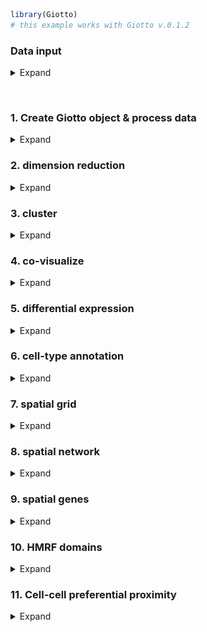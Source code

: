 
<!-- mouse_cortex_1_simple.md is generated from mouse_cortex_1_simple.Rmd Please edit that file -->

``` r
library(Giotto)
# this example works with Giotto v.0.1.2
```

### Data input

<details>

<summary>Expand</summary>  

[Codeluppi et al.](https://www.nature.com/articles/s41592-018-0175-z)
created a high quality and very sensitive spatial expression dataset
consisting of 33 genes from 4,839 single cells acquired with osmFISH in
the somatosensory mosue cortex.

![](./osmFISH_data.png) .

``` r
## select the directory where you have saved the osmFISH data
data_dir = '/Volumes/Ruben_Seagate/Dropbox/Projects/GC_lab/Ruben_Dries/190225_spatial_package/Data/osmFISH_data/'
## ss cortex expression DATA ##
osm_exprs = read.table(file = paste0(data_dir,'/','osmFISH_prep_expression.txt'))
## prepare cell locations
osm_locs = read.table(file = paste0(data_dir,'/','osmFISH_prep_cell_coordinates.txt'))
osm_locs = osm_locs[rownames(osm_locs) %in% colnames(osm_exprs),]
```

-----

</details>

 

### 1\. Create Giotto object & process data

<details>

<summary>Expand</summary>  

``` r
## create
osm_test <- createGiottoObject(raw_exprs = osm_exprs, spatial_locs = osm_locs)

## add field annotation
metadata = fread(file = paste0(data_dir,'/','osmFISH_prep_cell_metadata.txt'))
osm_test = addCellMetadata(osm_test, new_metadata = metadata,
                          by_column = T, column_cell_ID = 'CellID')

## filter
osm_test <- filterGiotto(gobject = osm_test,
                        expression_threshold = 1,
                        gene_det_in_min_cells = 10,
                        min_det_genes_per_cell = 10,
                        expression_values = c('raw'),
                        verbose = T)

## normalize
# 1. standard z-score way
osm_test <- normalizeGiotto(gobject = osm_test)

# 2. osmFISH way, add to custom expression slot
raw_expr_matrix = osm_test@raw_exprs
norm_genes = (raw_expr_matrix/rowSums(raw_expr_matrix)) * nrow(raw_expr_matrix)
norm_genes_cells = t((t(norm_genes)/colSums(norm_genes)) * ncol(raw_expr_matrix))
osm_test@custom_expr = norm_genes_cells

## add gene & cell statistics
osm_test <- addStatistics(gobject = osm_test)

## visualize original annotations ##
visPlot(gobject = osm_test, sdimx = 'sdimx', sdimy = 'sdimy', cell_color = 'ClusterName')

visPlot(gobject = osm_test, sdimx = 'sdimx', sdimy = 'sdimy', cell_color = 'Region')
```

osmFISH cell types from paper: ![](./figures/1_original_clusters.png)

osmFISH regions from paper: ![](./figures/1_original_regions.png)

</details>

### 2\. dimension reduction

<details>

<summary>Expand</summary>  

``` r
## highly variable genes (HVG)
# only 33 genes so use all genes

## run PCA on expression values (default)
osm_test <- runPCA(gobject = osm_test, expression_values = 'custom', scale_unit = F)
signPCA(gobject = osm_test, expression_values = 'custom', scale_unit = F)
plotPCA(osm_test)

## run UMAP and tSNE on PCA space (default)
osm_test <- runUMAP(osm_test, dimensions_to_use = 1:31, expression_values = 'custom')
plotUMAP(gobject = osm_test)

osm_test <- runtSNE(osm_test, dimensions_to_use = 1:31, perplexity = 70, check_duplicates = F)
plotTSNE(gobject = osm_test)
```

![](./figures/2_PCA_screeplot.png)

![](./figures/2_PCA_reduction.png) ![](./figures/2_UMAP_reduction.png)

![](./figures/2_tSNE_reduction.png)

-----

</details>

### 3\. cluster

<details>

<summary>Expand</summary>  

``` r

## hierarchical clustering
osm_test = doHclust(gobject = osm_test, expression_values = 'custom', k = 34)
plotUMAP(gobject = osm_test, cell_color = 'hclust', point_size = 2.5,
         show_NN_network = F, edge_alpha = 0.05, plot_method = 'ggplot')

## kmeans clustering
osm_test = doKmeans(gobject = osm_test, expression_values = 'custom', centers = 32, nstart = 2000)
plotUMAP(gobject = osm_test, cell_color = 'kmeans',
         point_size = 2.5, show_NN_network = F, edge_alpha = 0.05, plot_method = 'ggplot')

## Leiden clustering
# sNN network (default)
osm_test <- createNearestNetwork(gobject = osm_test, dimensions_to_use = 1:31, k = 15)
osm_test <- doLeidenCluster(gobject = osm_test, resolution = 0.05, n_iterations = 1000,
                           python_path = "/Users/rubendries/Bin/anaconda3/envs/py36/bin/python")
plotUMAP(gobject = osm_test, cell_color = 'leiden_clus', point_size = 2.5,
         show_NN_network = F, edge_alpha = 0.05, plot_method = 'ggplot')

# merge small groups based on similarity
leiden_similarities = getClusterSimilarity(osm_test,
                                           expression_values = 'custom',
                                           cluster_column = 'leiden_clus')
osm_test = mergeClusters(osm_test, expression_values = 'custom',
                         cluster_column = 'leiden_clus',
                         new_cluster_name = 'leiden_clus_m',
                         max_group_size = 30, force_min_group_size = 20,
                         return_gobject = T)
plotUMAP(gobject = osm_test, cell_color = 'leiden_clus_m', point_size = 2.5,
         show_NN_network = F, edge_alpha = 0.05, plot_method = 'ggplot')

## show cluster relationships
showClusterHeatmap(gobject = osm_test, expression_values = 'custom', cluster_column = 'leiden_clus_m')

showClusterDendrogram(gobject = osm_test, expression_values = 'custom', cluster_column = 'leiden_clus_m')
```

![](./figures/3_UMAP_hclust.png)

![](./figures/3_UMAP_kmeans.png)

![](./figures/3_UMAP_leiden.png) ![](./figures/3_UMAP_leiden_merged.png)
![](./figures/3_leiden_merged_heatmap.png)
![](./figures/3_leiden_merged_dendrogram.png) \*\*\*

</details>

### 4\. co-visualize

<details>

<summary>Expand</summary>  

``` r
# co-visualization
visSpatDimPlot(gobject = osm_test, cell_color = 'leiden_clus_m', sdimx = 'sdimx', sdimy = 'sdimy',
               dim_point_size = 2, spatial_point_size = 2)

# select and show group m_8 only
visSpatDimPlot(gobject = osm_test, cell_color = 'leiden_clus_m', sdimx = 'sdimx', sdimy = 'sdimy',
               dim_point_size = 2, spatial_point_size = 2, select_cell_groups = 'm_8')
```

Co-visualzation: ![](./figures/4_covis_leiden_merged.png) Selection:
![](./figures/4_covis_leiden_merged_selected.png) \*\*\*

</details>

### 5\. differential expression

<details>

<summary>Expand</summary>  

``` r
## split dendrogram nodes ##
## can be used to find markers for branches of the tree
dendsplits = getDendrogramSplits(gobject = osm_test,
                                 expression_values = 'custom',
                                 cluster_column = 'leiden_clus_m')
split_3_markers = findGiniMarkers(gobject = osm_test, expression_values = 'custom', cluster_column = 'leiden_clus_m',
                      group_1 = unlist(dendsplits[3]$tree_1), group_2 = unlist(dendsplits[3]$tree_2))

## Individual populations ##
markers = findMarkers_one_vs_all(gobject = osm_test,
                                 method = 'scran',
                                 expression_values = 'custom',
                                 cluster_column = 'leiden_clus_m',
                                 min_genes = 2, rank_score = 2)

## violinplot
topgenes = markers[, head(.SD, 1), by = 'cluster_ID']$gene_ID
violinPlot(osm_test, genes = unique(topgenes), cluster_column = 'leiden_clus_m', expression_values = 'custom', strip_text = 5)

## cluster heatmap
ranked_genes = c('Bmp4', 'Itpr2', 'Tmem2', 'Ctps', 'Plp1',
                 'Sox10','Foxj1', 'Aldoc', 'Gfap', 'Acta2',
                 'Mrc1', 'Vtn', 'Crhbp', 'Slc32a1', 'Gad2',
                 'Syt6', 'Serpinf1', 'Cpne5', 'Lamp5', 'Hexb',
                 'Kcnip2', 'Tbr1', 'Ttr', 'Apln', 'Anln',
                 'Crh', 'Vip', 'Cnr1', 'Pthlh', 'Rorb',
                 'Flt1', 'Mfge8', 'Pdgfra')
plotMetaDataHeatmap(osm_test, expression_values = 'custom',
                    metadata_cols = c('leiden_clus_m'), custom_gene_order = ranked_genes)
```

violinplot: ![](./figures/5_violinplot_leiden_merged.png)

Heatmap clusters: ![](./figures/5_cluster_heatmap_leiden_merged.png)

-----

</details>

### 6\. cell-type annotation

<details>

<summary>Expand</summary>  

``` r

## create vector with names
clusters_SS_cortex = c('OOP', 'OL1', 'OL2', 'OL3', 'OL4',
                       'Ependymal', 'unknown', 'Astro_Gfap', 'vSMC', 'Pericytes',
                       'IN1', 'IN2', 'Pyr1', 'Astro', 'IN3',
                       'IN4', 'Pyr2', 'Miglia1', 'IN5', 'Pyr3',
                       'Choroid', 'Vend1', 'OL5', 'IN6', 'IN7',
                       'IN8', 'IN9', 'Pyr4', 'Pyr5', 'Pyr6',
                       'Vend2', 'Astro_Mfge8', 'OPC')
names(clusters_SS_cortex) = c('m_1', '18', 'm_2', 'm_5', 'm_8',
                              'm_10', 'm_21', '9', 'm_17', 'm_19',
                              'm_11', 'm_14', 'm_6', '30', 'm_3',
                              'm_16', 'm_7', 'm_12', '11', '13',
                              'm_15', 'm_18', '27', 'm_20', '20',
                              '17', '31', '33', '22', 'm_4',
                              'm_13', '8', 'm_9')
osm_test = annotateGiotto(gobject = osm_test, annotation_vector = clusters_SS_cortex,
                          cluster_column = 'leiden_clus_m', name = 'leiden_clus_m_types')
visSpatDimPlot(gobject = osm_test, cell_color = 'leiden_clus_m_types', sdimx = 'sdimx', sdimy = 'sdimy',
               dim_point_size = 2, spatial_point_size = 2)
```

![](./figures/6_annotation_leiden_merged_first.png)

``` r
## compare clusters with osmFISH paper
clusters_det_SS_cortex = c('Olig_COP', 'Olig_NF', 'Olig_MF', 'Olig_mat', 'Olig_mat',
                           'Ependymal', 'unknown', 'Astro_Gfap', 'vSMC', 'Pericytes',
                           'Inh_Crhbp', 'Inh_IC', 'Pyr_L6', 'Periv_Macro', 'Pyr_Cpne5',
                           'unknown', 'Pyr_L2/3', 'Microglia', 'Hippocampus', 'Pyr_L5',
                           'Choroid', 'vEnd', 'unknown', 'Inh_Anln', 'Inh_Crh',
                           'Inh_Vip', 'Inh_Pthlh', 'Pyr_Apln', 'Pyr_Kcnip2', 'Pyr_L4',
                           'vEnd', 'Astro_Mfge8', 'Olig_precursor')
names(clusters_det_SS_cortex) = c('m_1', '18', 'm_2', 'm_5', 'm_8',
                                  'm_10', 'm_21', '9', 'm_17', 'm_19',
                                  'm_11', 'm_14', 'm_6', '30', 'm_3',
                                  'm_16', 'm_7', 'm_12', '11', '13',
                                  'm_15', 'm_18', '27', 'm_20', '20',
                                  '17', '31', '33', '22', 'm_4',
                                  'm_13', '8', 'm_9')
osm_test = annotateGiotto(gobject = osm_test, annotation_vector = clusters_det_SS_cortex,
                          cluster_column = 'leiden_clus_m', name = 'det_cell_types')
visSpatDimPlot(gobject = osm_test, cell_color = 'det_cell_types', sdimx = 'sdimx', sdimy = 'sdimy',
               dim_point_size = 2, spatial_point_size = 2)
```

![](./figures/6_annotation_leiden_merged_detailed.png)

``` r
## coarse cell types
clusters_coarse_SS_cortex = c('Olig', 'Olig', 'Olig', 'Olig', 'Olig',
                              'Ependymal', 'unknown', 'Astro', 'vSMC', 'Pericytes',
                              'Inh', 'Inh', 'Pyr', 'Periv_Macro', 'Pyr',
                              'unknown', 'Pyr', 'Microglia', 'Hippocampus', 'Pyr',
                              'Choroid', 'vEnd', 'unknown', 'Inh', 'Inh',
                              'Inh', 'Inh', 'Pyr', 'Pyr', 'Pyr',
                              'vEnd', 'Astro', 'Olig')
names(clusters_coarse_SS_cortex) = c('Olig_COP', 'Olig_NF', 'Olig_MF', 'Olig_mat', 'Olig_mat',
                                     'Ependymal', 'unknown', 'Astro_Gfap', 'vSMC', 'Pericytes',
                                     'Inh_Crhbp', 'Inh_IC', 'Pyr_L6', 'Periv_Macro', 'Pyr_Cpne5',
                                     'unknown', 'Pyr_L2/3', 'Microglia', 'Hippocampus', 'Pyr_L5',
                                     'Choroid', 'vEnd', 'unknown', 'Inh_Anln', 'Inh_Crh',
                                     'Inh_Vip', 'Inh_Pthlh', 'Pyr_Apln', 'Pyr_Kcnip2', 'Pyr_L4',
                                     'vEnd', 'Astro_Mfge8', 'Olig_precursor')
osm_test = annotateGiotto(gobject = osm_test, annotation_vector = clusters_coarse_SS_cortex,
                          cluster_column = 'det_cell_types', name = 'coarse_cell_types')
visSpatDimPlot(gobject = osm_test, cell_color = 'coarse_cell_types', sdimx = 'sdimx', sdimy = 'sdimy',
               dim_point_size = 2, spatial_point_size = 2)
```

![](./figures/6_annotation_leiden_merged_coarse.png)

-----

</details>

### 7\. spatial grid

<details>

<summary>Expand</summary>  

``` r
## spatial grid
osm_test <- createSpatialGrid(gobject = osm_test,
                               sdimx_stepsize = 2000,
                               sdimy_stepsize = 2000,
                               minimum_padding = 0)
visPlot(osm_test, cell_color = 'det_cell_types', sdimx = 'sdimx', sdimy = 'sdimy',
        show_grid = T, grid_color = 'lightblue', spatial_grid_name = 'spatial_grid',
        point_size = 1.5, plot_method = 'ggplot')
```

![](./figures/7_grid_det_cell_types.png)

``` r
#### spatial patterns ####
pattern_osm = detectSpatialPatterns(gobject = osm_test, 
                                   expression_values = 'custom',
                                   spatial_grid_name = 'spatial_grid',
                                   min_cells_per_grid = 5, 
                                   scale_unit = T, 
                                   PC_zscore = 1, 
                                   show_plot = T)

showPattern(pattern_osm, dimension = 1,  plot_dim = 2, point_size = 4)
showPatternGenes(pattern_osm, dimension = 1)

showPattern(pattern_osm, dimension = 3,  plot_dim = 2, point_size = 4)
showPatternGenes(pattern_osm, dimension = 3)
```

pattern 1: ![](./figures/7_pattern1_pca.png)

![](./figures/7_pattern1_pca_genes.png)

pattern 3: ![](./figures/7_pattern3_pca.png)

![](./figures/7_pattern3_pca_genes.png) \*\*\*

</details>

### 8\. spatial network

<details>

<summary>Expand</summary>  

``` r
osm_test <- createSpatialNetwork(gobject = osm_test, k = 5)
visPlot(gobject = osm_test, show_network = T,
        sdimx = "sdimx",sdimy = "sdimy",
        network_color = 'blue', spatial_network_name = 'spatial_network',
        point_size = 1, cell_color = 'det_cell_types')
```

![](./figures/8_spatial_network_k5.png)

-----

</details>

### 9\. spatial genes

<details>

<summary>Expand</summary>  

``` r
kmtest = binGetSpatialGenes(osm_test, bin_method = 'kmeans',
                            do_fisher_test = T, community_expectation = 5,
                            spatial_network_name = 'spatial_network', verbose = T)

ranktest = binGetSpatialGenes(osm_test, bin_method = 'rank',
                              do_fisher_test = T, community_expectation = 5,
                              spatial_network_name = 'spatial_network', verbose = T)

visSpatDimGenePlot(osm_test, plot_method = 'ggplot', expression_values = 'normalized',
                   genes = c('Rorb', 'Syt6', 'Gfap', 'Kcnip2'),
                   plot_alignment = 'vertical', cow_n_col = 4,
                   genes_high_color = 'red', genes_mid_color = 'white', genes_low_color = 'darkblue', midpoint = 4)

visSpatDimGenePlot(osm_test, plot_method = 'ggplot', expression_values = 'scaled',
                   genes = c('Rorb', 'Syt6', 'Gfap', 'Kcnip2'),
                   plot_alignment = 'vertical', cow_n_col = 4,
                   genes_high_color = 'red', genes_mid_color = 'white', genes_low_color = 'darkblue', midpoint = 0)
```

Spatial genes:  
![](./figures/9_spatial_network_k5_genes.png)

-----

</details>

### 10\. HMRF domains

<details>

<summary>Expand</summary>  

Not available at this time.

-----

</details>

### 11\. Cell-cell preferential proximity

<details>

<summary>Expand</summary>  

![cell-cell](./cell_cell_neighbors.png)

``` r
## calculate frequently seen proximities
cell_proximities = cellProximityEnrichment(gobject = osm_test,
                                           cluster_column = 'det_cell_types',
                                           spatial_network_name = 'spatial_network',
                                           number_of_simulations = 400)

## barplot
cellProximityBarplot(CPscore = cell_proximities, min_orig_ints = 25, min_sim_ints = 25)
```

barplot:  
![](./figures/10_barplot_cell_cell_enrichment.png)

``` r
## heatmap
cellProximityHeatmap(CPscore = cell_proximities, order_cell_types = T, scale = T,
                     color_breaks = c(-1.5, 0, 1.5), color_names = c('blue', 'white', 'red'))
```

heatmap:  
![](./figures/10_heatmap_cell_cell_enrichment.png)

``` r
## network
cellProximityNetwork(CPscore = cell_proximities)
```

networks:  
![](./figures/10_network_cell_cell_enrichment.png)

``` r
## visualization
spec_interaction = "Astro_Gfap--Olig_mat"

## heatmap
cellProximityVisPlot(gobject = osm_test,
                     interaction_name = spec_interaction,
                     cluster_column = 'det_cell_types',
                     cell_color = 'det_cell_types', coord_fix_ratio = 0.5,
                     point_size_select = 4, point_size_other = 2)
```

![](./figures/10_cell_cell_enrichment_selected.png)

-----

</details>
